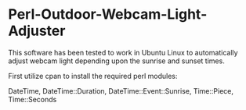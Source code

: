 # Perl-Outdoor-Webcam-Light-Adjuster
This software has been tested 
to work in Ubuntu Linux to 
automatically adjust webcam light 
depending upon the sunrise and 
sunset times. 

First utilize cpan to install the 
required perl modules: 

DateTime, 
DateTime::Duration, 
DateTime::Event::Sunrise, 
Time::Piece, 
Time::Seconds 
